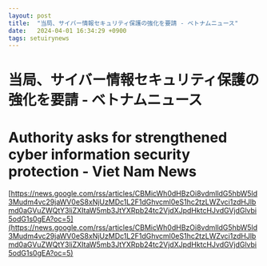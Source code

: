 ```yaml
---
layout: post
title:  "当局、サイバー情報セキュリティ保護の強化を要請 - ベトナムニュース"
date:   2024-04-01 16:34:29 +0900
tags: setuirynews 
---
```


# 当局、サイバー情報セキュリティ保護の強化を要請 - ベトナムニュース



# Authority asks for strengthened cyber information security protection - Viet Nam News

[https://news.google.com/rss/articles/CBMicWh0dHBzOi8vdmlldG5hbW5ld3Mudm4vc29jaWV0eS8xNjUzMDc1L2F1dGhvcml0eS1hc2tzLWZvci1zdHJlbmd0aGVuZWQtY3liZXItaW5mb3JtYXRpb24tc2VjdXJpdHktcHJvdGVjdGlvbi5odG1s0gEA?oc=5](https://news.google.com/rss/articles/CBMicWh0dHBzOi8vdmlldG5hbW5ld3Mudm4vc29jaWV0eS8xNjUzMDc1L2F1dGhvcml0eS1hc2tzLWZvci1zdHJlbmd0aGVuZWQtY3liZXItaW5mb3JtYXRpb24tc2VjdXJpdHktcHJvdGVjdGlvbi5odG1s0gEA?oc=5)

